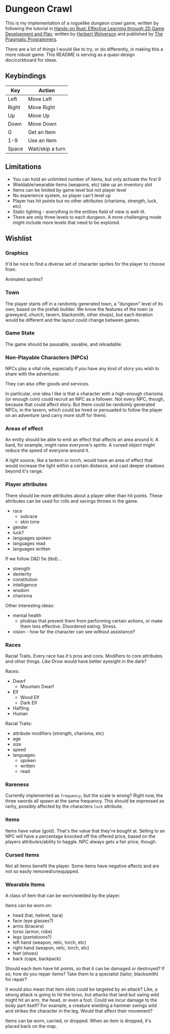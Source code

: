 # Dungeon Crawl

This is my implementation of a roguelike dungeon crawl game, written by following the tutorial in [Hands-on Rust: Effective Learning through 2D Game Development and Play](https://pragprog.com/titles/hwrust/hands-on-rust/), written by [Herbert Wolverson](https://github.com/thebracket) and published by [The Pragmatic Programmers](https://pragprog.com).

There are a lot of things I would like to try, or do differently, in making this a more robust game. This README is serving as a quasi-design doc/corkboard for ideas.

## Keybindings

| Key | Action |
| --- | ------ |
| Left | Move Left |
| Right | Move Right |
| Up | Move Up |
| Down | Move Down |
| G | Get an Item |
| 1-9 | Use an Item |
| Space | Wait/skip a turn |

## Limitations

- You can hold an unlimited number of items, but only activate the first 9
- Wieldable/wearable items (weapons, etc) take up an inventory slot
- Items can be limited by game level but not player level
- No experience system, so player can't level up
- Player has hit points but no other attributes (charisma, strength, luck, etc)
- Static lighting - everything in the entities field of view is well-lit.
- There are only three levels to each dungeon. A more challenging mode might include more levels that need to be explored.

## Wishlist

### Graphics

It'd be nice to find a diverse set of character sprites for the player to choose from.

Animated sprites?

### Town

The player starts off in a randomly generated town, a "dungeon" level of its own, based on the prefab builder. We know the features of the town (a graveyard, church, tavern, blacksmith, other shops), but each iteration would be different and the layout could change between games.

### Game State

The game should be pausable, savable, and reloadable.


### Non-Playable Characters (NPCs)

NPCs play a vital role, especially if you have any kind of story you wish to share with the adventurer.

They can also offer goods and services.

In particular, one idea I like is that a character with a high-enough charisma (or enough coin) could recruit an NPC as a follower. Not every NPC, though, because that could affect story. But there could be randomly generated NPCs, in the tavern, which could be hired or persuaded to follow the player on an adventure (and carry more stuff for them).

### Areas of effect

An entity should be able to emit an effect that affects an area around it. A bard, for example, might raise everyone's spirits. A cursed object might reduce the speed of everyone around it.

A light source, like a lantern or torch, would have an area of effect that would increase the light within a certain distance, and cast deeper shadows beyond it's range.

### Player attributes

There should be more attributes about a player other than hit points. These attributes can be used for rolls and savings throws in the game.

- race
    - subrace
    - skin tone
- gender
- luck?
- languages spoken
- languages read
- languages written


If we follow D&D 5e (tbd)...

- strength
- dexterity
- constitution
- intelligence
- wisdom
- charisma

Other interesting ideas:

- mental health
    - phobias that prevent them from performing certain actions, or make them less effective. Disordered eating. Stress.
- vision - how far the character can see without assistance?

### Races

Racial Traits. Every race has it's pros and cons. Modifiers to core attributes and other things. Like Drow would have better eyesight in the dark?

Races:

- Dwarf
    - Mountain Dwarf
- Elf
    - Wood Elf
    - Dark Elf
- Halfling
- Human

Racial Traits:
- attribute modifiers (strength, charisma, etc)
- age
- size
- speed
- languages:
    - spoken
    - written
    - read

### Rareness

Currently implemented as `frequency`, but the scale is wrong? Right now, the three swords all spawn at the same frequency. This should be expressed as rarity, possibly affected by the characters `luck` attribute.

### Items

Items have value (gold). That's the value that they're _bought_ at. Selling to an NPC will have a percentage knocked off the offered price, based on the players attributes/ability to haggle. NPC always gets a fair price, though.

### Cursed Items

Not all items benefit the player. Some items have negative affects and are not so easily removed/unequipped.

### Wearable Items

A class of item that can be worn/wielded by the player.

Items can be worn on:

- head (hat, helmet, tiara)
- face (eye glasses?)
- arms (bracers)
- torso (armor, robe)
- legs (pantaloons?)
- left hand (weapon, relic, torch, etc)
- right hand (weapon, relic, torch, etc)
- feet (shoes)
- back (cape, backpack)

Should each item have hit points, so that it can be damaged or destroyed? If so,
how do you repair items? Take them to a specialist (tailor, blacksmith) for repair?

It would also mean that item _slots_ could be targeted by an attack? Like, a strong attack is going to hit the torso, but attacks that land but swing wild might hit an arm, the head, or even a foot. Could we incur damage to the body part itself? For example, a creature wielding a hammer swings wild and strikes the character in the leg. Would that affect their movement?


Items can be worn, carried, or dropped. When an item is dropped, it's placed back on the map.